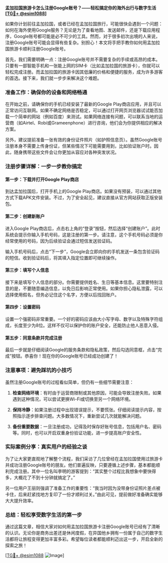 **孟加拉国旅游卡怎么注册Google账号？——轻松搞定你的海外出行与数字生活[[TG💪+ @esim1088](https://t.me/s/esim1088)]**

如果你计划前往孟加拉国，或者已经在孟加拉国旅行，可能很快会遇到一个问题：如何在海外使用Google服务？无论是为了查看地图、发送邮件，还是下载应用程序，Google账号都可能是必不可少的工具。然而，对于很多初次出境的人来说，注册Google账号可能会显得有些复杂。别担心！本文将手把手教你如何用孟加拉国旅游卡顺利注册Google账号。

首先，我们需要明确一点：注册Google账号并不需要复杂的手续或高昂的成本。只要有一部智能手机和一张能上网的SIM卡（比如孟加拉国的旅游卡），你就可以轻松完成注册。而孟加拉国的旅游卡因其低廉的价格和便捷的服务，成为许多游客的首选。接下来，我们就一步步来解决这个难题。

### 准备工作：确保你的设备和网络畅通

在开始之前，请确保你的手机已经安装了最新的Google Play商店应用，并且可以正常访问互联网。如果不确定网络是否稳定，可以通过打开网页浏览器试试能否加载一个简单的网站（例如百度）来测试。如果网络连接有问题，可以联系当地的运营商（如Airtel、Robi或Grameenphone）进行咨询，他们会为你提供相应的解决方案。

另外，建议提前准备一张有效的身份证件照片（如护照信息页）。虽然Google账号注册本身不需要上传身份证，但某些情况下可能需要用到，比如验证账户时。因此，随身携带这些文件会让你更加从容应对各种突发状况。

### 注册步骤详解：一步一步教你搞定

#### 第一步：下载并打开Google Play商店

到达孟加拉国后，打开手机上的Google Play商店。如果没有预装，可以通过其他方式下载APK文件安装。不过，为了安全起见，建议直接从官方网站获取正版安装包。

#### 第二步：创建新账户

进入Google Play商店后，点击右上角的“登录”按钮，然后选择“创建账户”。此时系统会提示你输入手机号码，这是注册的第一步。请注意，这个手机号码必须是你经常使用的号码，因为后续验证会通过短信发送验证码。

输入手机号码后，点击“下一步”，Google会立即向你的手机发送一条包含验证码的短信。收到验证码后，将其填入指定位置即可继续操作。

#### 第三步：填写个人信息

接下来是填写个人信息的部分。你需要提供姓名、生日等基本信息。这里要特别注意的是，不要随意编造信息，以免日后影响正常使用。如果你担心隐私泄露，可以选择使用假名，但务必记住这个名字，方便以后找回账户。

#### 第四步：设置密码

设置一个强密码非常重要。一个好的密码应该由大小写字母、数字以及特殊字符组成，长度至少为8位。这样不仅可以保护你的账户安全，还能防止他人恶意入侵。

#### 第五步：同意条款并完成注册

最后一步就是仔细阅读Google的服务条款和隐私政策，然后勾选同意框，点击“完成”按钮。恭喜你！现在你的Google账号已经成功创建了！

### 注意事项：避免踩坑的小技巧

虽然注册Google账号的过程看似简单，但仍有一些细节需要注意：

1. **检查网络环境**：有时由于运营商限制或其他原因，可能会导致注册失败。如果遇到这种情况，可以尝试更换Wi-Fi或切换至另一个网络环境。
   
2. **保持冷静**：如果注册过程中出现错误提示，不要慌张。仔细阅读提示内容，按照指示逐步排查问题。大多数情况下，重新尝试几次就能解决问题。

3. **备份重要数据**：一旦注册成功，记得及时保存好账号信息，包括用户名、密码等。同时，也可以开启双重身份验证功能，进一步提高账户安全性。

### 实际案例分享：真实用户的经验之谈

为了让大家更直观地了解整个流程，我们采访了几位曾经在孟加拉国使用过旅游卡并成功注册Google账号的朋友。他们普遍反映，只要遵循上述步骤，基本都能顺利完成注册。其中一位名叫李明的游客提到：“其实整个过程比我想象中要快得多，大概花了不到十分钟就搞定了。”

另一位用户王丽则强调了准备工作的重要性：“我当时因为没带身份证照片差点被卡住，后来赶紧找地方复印了一份才顺利过关。”由此可见，提前做好准备确实能够大大提升效率。

### 总结：轻松享受数字生活的第一步

通过这篇文章，相信大家对如何用孟加拉国旅游卡注册Google账号已经有了清晰的认识。无论你是商务出差还是休闲度假，在异国他乡拥有一份属于自己的数字生活都将让旅程变得更加丰富多彩。希望每位读者都能顺利迈出这一步，开启全新的探索之旅！

[[TG💪+ @esim1088](https://t.me/s/esim1088) ![Image](https://i.postimg.cc/4NQfJmqS/Snipaste-2025-05-13-00-14-12.png)]